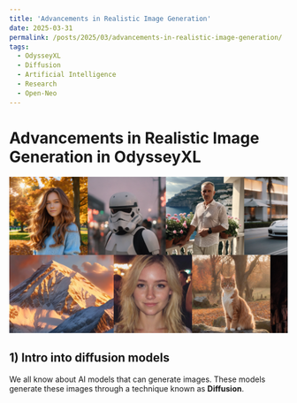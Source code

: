```yaml
---
title: 'Advancements in Realistic Image Generation'
date: 2025-03-31
permalink: /posts/2025/03/advancements-in-realistic-image-generation/
tags:
  - OdysseyXL
  - Diffusion
  - Artificial Intelligence
  - Research
  - Open-Neo
---
```


# Advancements in Realistic Image Generation in OdysseyXL
![Image Grid](https://raw.githubusercontent.com/Aayan-Mishra/Images/refs/heads/main/4.0-Grid.png)

## 1) Intro into diffusion models

We all know about AI models that can generate images. These models generate these images through a technique known as **Diffusion**.
